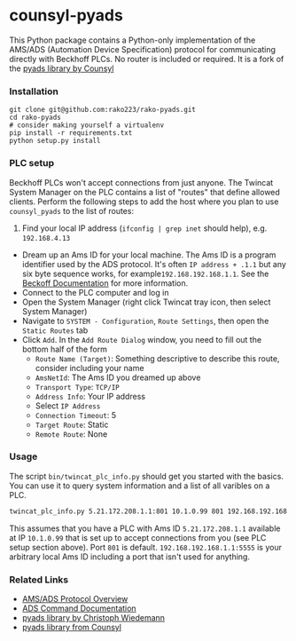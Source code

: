 counsyl-pyads
=============

This Python package contains a Python-only implementation of the AMS/ADS (Automation Device Specification) protocol for communicating directly with Beckhoff PLCs.
No router is included or required.
It is a fork of the [pyads library by Counsyl](https://github.com/counsyl/counsyl-pyads)


### Installation

```
git clone git@github.com:rako223/rako-pyads.git
cd rako-pyads
# consider making yourself a virtualenv
pip install -r requirements.txt
python setup.py install
```

### PLC setup

Beckhoff PLCs won't accept connections from just anyone. The Twincat System Manager on the PLC contains a list of "routes" that define allowed clients. Perform the following steps to add the host where you plan to use `counsyl_pyads` to the list of routes:

 1. Find your local IP address (`ifconfig | grep inet` should help), e.g. `192.168.4.13`
 * Dream up an Ams ID for your local machine. The Ams ID is a program identifier used by the ADS protocol. It's often `IP address + .1.1` but any six byte sequence works, for example`192.168.192.168.1.1`. See the [Beckoff Documentation](https://infosys.beckhoff.com/english.php?content=../content/1033/tcadscommon/html/tcadscommon_remoteconnection.htm&id=) for more information.
 * Connect to the PLC computer and log in
 * Open the System Manager (right click Twincat tray icon, then select System Manager)
 * Navigate to `SYSTEM - Configuration`, `Route Settings`, then open the `Static Routes` tab
 * Click `Add`. In the `Add Route Dialog` window, you need to fill out the bottom half of the form
     * `Route Name (Target)`: Something descriptive to describe this route, consider including your name
     * `AmsNetId`: The Ams ID you dreamed up above
     * `Transport Type`: `TCP/IP`
     * `Address Info`: Your IP address
     * Select `IP Address`
     * `Connection Timeout`: 5
     * `Target Route`: Static
     * `Remote Route`: None


### Usage

The script `bin/twincat_plc_info.py` should get you started with the basics. You can use it to query system information and a list of all varibles on a PLC.

```bash
twincat_plc_info.py 5.21.172.208.1.1:801 10.1.0.99 801 192.168.192.168.1.1:5555
```

This assumes that you have a PLC with Ams ID `5.21.172.208.1.1` available at IP `10.1.0.99` that is set up to accept connections from you (see PLC setup section above). Port `801` is default. `192.168.192.168.1.1:5555` is your arbitrary local Ams ID including a port that isn't used for anything.


### Related Links

 * [AMS/ADS Protocol Overview](http://infosys.beckhoff.com/content/1033/bk9000/html/bt_ethernet%20ads%20potocols.htm?id=2222)
 * [ADS Command Documentation](http://infosys.beckhoff.com/english.php?content=../content/1033/TcAdsAmsSpec/HTML/TcAdsAmsSpec_Intro.htm)
 * [pyads library by Christoph Wiedemann](https://github.com/chwiede/pyads)
 * [pyads library from Counsyl](https://github.com/counsyl/counsyl-pyads)
